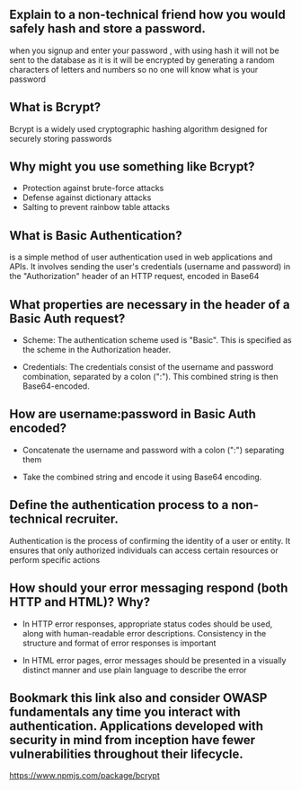 ## Explain to a non-technical friend how you would safely hash and store a password.

when you signup and enter your password , with using hash it will not be sent to the database as it is it will be encrypted by generating a random characters of letters and numbers so no one will know what is your password 

## What is Bcrypt?
Bcrypt is a widely used cryptographic hashing algorithm designed for securely storing passwords

## Why might you use something like Bcrypt?
- Protection against brute-force attacks
- Defense against dictionary attacks
- Salting to prevent rainbow table attacks


## What is Basic Authentication?
is a simple method of user authentication used in web applications and APIs. It involves sending the user's credentials (username and password) in the "Authorization" header of an HTTP request, encoded in Base64

## What properties are necessary in the header of a Basic Auth request?

- Scheme: The authentication scheme used is "Basic". This is specified as the scheme in the Authorization header.

- Credentials: The credentials consist of the username and password combination, separated by a colon (":"). This combined string is then Base64-encoded.



## How are username:password in Basic Auth encoded?
- Concatenate the username and password with a colon (":") separating them

- Take the combined string and encode it using Base64 encoding.

## Define the authentication process to a non-technical recruiter.

Authentication is the process of confirming the identity of a user or entity. It ensures that only authorized individuals can access certain resources or perform specific actions

## How should your error messaging respond (both HTTP and HTML)? Why?

- In HTTP error responses, appropriate status codes should be used, along with human-readable error descriptions. Consistency in the structure and format of error responses is important

- In HTML error pages, error messages should be presented in a visually distinct manner and use plain language to describe the error

## Bookmark this link also and consider OWASP fundamentals any time you interact with authentication. Applications developed with security in mind from inception have fewer vulnerabilities throughout their lifecycle. 
https://www.npmjs.com/package/bcrypt